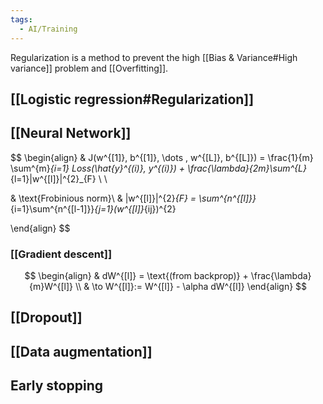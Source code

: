 ```yaml
---
tags:
  - AI/Training
---
```



Regularization is a method to prevent the high [[Bias & Variance#High variance]] problem and [[Overfitting]].


## [[Logistic regression#Regularization]]

## [[Neural Network]]
$$
\begin{align}
& J(w^{[1]}, b^{[1]}, \dots , w^{[L]}, b^{[L]}) = \frac{1}{m} \sum^{m}_{i=1} Loss(\hat{y}^{(i)}, y^{(i)}) + \frac{\lambda}{2m}\sum^{L}_{l=1}\|w^{[l]}\|^{2}_{F} \\ \\

 & \text{Frobinious norm}\\
& \|w^{[l]}\|^{2}_{F} = \sum^{n^{[l]}}_{i=1}\sum^{n^{[l-1]}}_{j=1}(w^{[l]}_{ij})^{2}

\end{align}
$$
### [[Gradient descent]]
$$
\begin{align}
& dW^{[l]} = \text{(from backprop)} + \frac{\lambda}{m}W^{[l]} \\
& \to W^{[l]}:= W^{[l]} - \alpha dW^{[l]}
\end{align}
$$

## [[Dropout]]

## [[Data augmentation]]

## Early stopping


